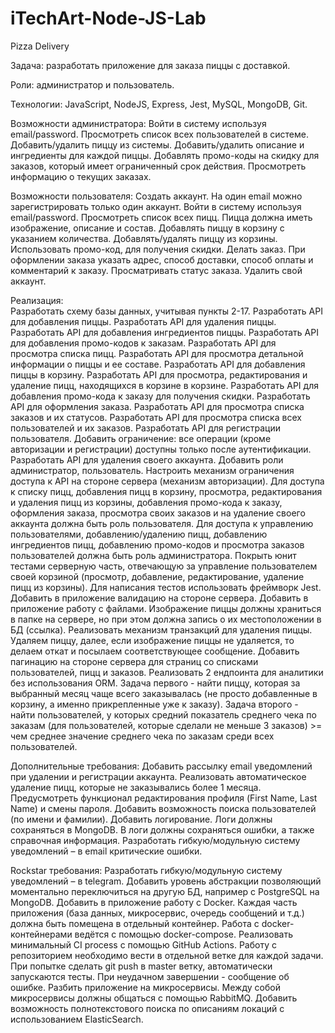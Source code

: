 # iTechArt-Node-JS-Lab
Pizza Delivery

Задача: разработать приложение для заказа пиццы с доставкой.

Роли: администратор и пользователь.

Технологии: JavaScript, NodeJS, Express, Jest, MySQL, MongoDB, Git.

Возможности администратора:
Войти в систему используя email/password.
Просмотреть список всех пользователей в системе.
Добавить/удалить пиццу  из системы.
Добавить/удалить описание и ингредиенты для каждой пиццы.
Добавлять промо-коды на скидку для заказов, который имеет ограниченный срок действия.
Просмотреть информацию о текущих заказах.

Возможности пользователя:
Создать аккаунт. На один email можно зарегистрировать только один аккаунт.
Войти в систему используя email/password.
Просмотреть список всех пицц. Пицца должна иметь изображение, описание и состав.
Добавлять пиццу в корзину с указанием количества.
Добавлять/удалять пиццу из корзины.
Использовать промо-код, для получения скидки.
Делать заказ. При оформлении заказа указать адрес, способ доставки, способ оплаты и комментарий к заказу.
Просматривать статус заказа.
Удалить свой аккаунт.

Реализация:											
Разработать схему базы данных, учитывая пункты 2-17.
Разработать API для добавления пиццы.
Разработать API для удаления пиццы.
Разработать API для добавления ингредиентов пиццы.
Разработать API для добавления промо-кодов к заказам.
Разработать API для просмотра списка пицц.
Разработать API для просмотра детальной информации о пиццы и ее составе.
Разработать API для добавления пиццы в корзину.
Разработать API для просмотра, редактирования и удаление пицц, находящихся в корзине в корзине.
Разработать API для добавления промо-кода к заказу для получения скидки.
Разработать API для оформления заказа.
Разработать API для просмотра списка заказов и их статусов.
Разработать API для просмотра списка всех пользователей и их заказов.
Разработать API для регистрации пользователя. Добавить ограничение: все операции (кроме авторизации и регистрации) доступны только после аутентификации.
Разработать API для удаления своего аккаунта.
Добавить роли администратор, пользователь. Настроить механизм ограничения доступа к API на стороне сервера (механизм авторизации). Для доступа к списку пицц, добавления  пицц в корзину, просмотра, редактирования и удаления пицц из корзины, добавления промо-кода к заказу, оформления заказа, просмотра своих заказов и на удаление своего аккаунта должна быть роль пользователя. 
Для доступа к управлению пользователями, добавлению/удалению пицц, добавлению ингредиентов пицц, добавлению промо-кодов и просмотра заказов пользователей должна быть роль администратора. 
Покрыть юнит тестами серверную часть, отвечающую  за управление пользователем своей корзиной (просмотр, добавление, редактирование, удаление пицц из корзины).  Для написания тестов использовать фреймворк Jest. 
Добавить в приложение валидацию на стороне сервера.
Добавить в приложение работу с файлами. Изображение пиццы должны храниться в папке на сервере, но при этом должна запись о их местоположении в БД (ссылка). 
Реализовать механизм транзакций для удаления пиццы. Удаляем пиццу, далее, если изображение пиццы не удаляется, то делаем откат и посылаем соответствующее сообщение.
Добавить пагинацию на стороне сервера для страниц со списками пользователей, пицц и заказов.
Реализовать 2 ендпоинта для аналитики без использования ORM. Задача первого - найти пиццу, которая за выбранный месяц чаще всего заказывалась (не просто добавленные в корзину, а именно прикрепленные уже к заказу).  Задача второго - найти пользователей,  у  которых средний показатель среднего чека по заказам (для пользователей, которые сделали не меньше 3 заказов)  >= чем среднее значение среднего чека по заказам среди всех пользователей.

Дополнительные требования:
Добавить рассылку email уведомлений при удалении и регистрации аккаунта.
Реализовать автоматическое удаление пицц, которые не заказывались более 1 месяца.
Предусмотреть функционал редактирования профиля (First Name, Last Name) и смены пароля.
Добавить возможность поиска пользователей (по имени и фамилии).
Добавить логирование. Логи должны сохраняться в MongoDB. В логи должны сохраняться ошибки, а также справочная информация.
Разработать гибкую/модульную систему уведомлений – в email критические ошибки.

Rockstar требования:
Разработать гибкую/модульную систему уведомлений – в telegram.
Добавить уровень абстракции позволяющий моментально переключиться на другую БД, например с PostgreSQL на MongoDB.
Добавить в приложение работу с Docker. Каждая часть приложения (база данных, микросервис, очередь сообщений и т.д.) должна быть помещена в отдельный контейнер. Работа с docker-контейнерами ведётся с помощью docker-compose.
Реализовать минимальный CI process с помощью GitHub Actions. Работу с репозиторием необходимо вести в отдельной ветке для каждой задачи. При попытке сделать git push в master ветку, автоматически запускаются тесты. При неудачном завершении - сообщение об ошибке.
Разбить приложение на микросервисы. Между собой микросервисы должны общаться с помощью RabbitMQ.
Добавить возможность полнотекстового поиска по описаниям локаций с использованием ElasticSearch.
